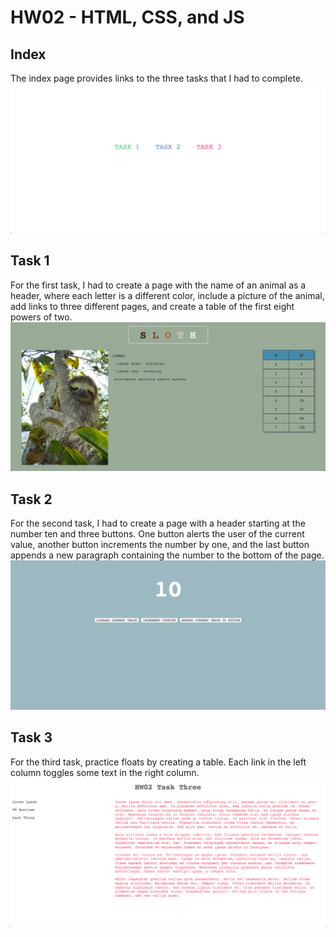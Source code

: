 # HW02 - HTML, CSS, and JS  

## Index 
The index page provides links to the three tasks that I had to complete. 
![index](screenshots/main.png) 

## Task 1 
For the first task, I had to create a page with the name of an animal as a header, where each letter is a different color, include a picture of the animal, add links to three different pages, and create a table of the first eight powers of two. 
![task 1](screenshots/task-1.png) 

## Task 2 
For the second task, I had to create a page with a header starting at the number ten and three buttons. One button alerts the user of the current value, another button increments the number by one, and the last button appends a new paragraph containing the number to the bottom of the page. 
![task 2](screenshots/task-2.png) 

## Task 3
For the third task, practice floats by creating a table. Each link in the left column toggles some text in the right column. 
![task 3](screenshots/task-3.png) 
